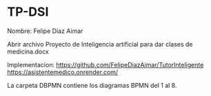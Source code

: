 # TP-DSI
Nombre: Felipe Diaz Aimar

Abrir archivo Proyecto de Inteligencia artificial para dar clases de medicina.docx

Implementacion: 
https://github.com/FelipeDiazAimar/TutorInteligente
https://asistentemedico.onrender.com/

La carpeta DBPMN contiene los diagramas BPMN del 1 al 8.
